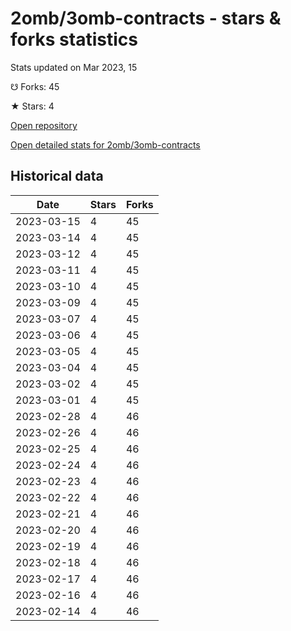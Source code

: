 # 2omb/3omb-contracts - stars & forks statistics

Stats updated on Mar 2023, 15

☋ Forks: 45

★ Stars: 4

[Open repository](https://github.com/2omb/3omb-contracts)

[Open detailed stats for 2omb/3omb-contracts](https://reviewgithub.com/rep/2omb/3omb-contracts)

## Historical data
| Date | Stars | Forks |
|------|-------|-------|
| 2023-03-15 | 4 | 45 | 
| 2023-03-14 | 4 | 45 | 
| 2023-03-12 | 4 | 45 | 
| 2023-03-11 | 4 | 45 | 
| 2023-03-10 | 4 | 45 | 
| 2023-03-09 | 4 | 45 | 
| 2023-03-07 | 4 | 45 | 
| 2023-03-06 | 4 | 45 | 
| 2023-03-05 | 4 | 45 | 
| 2023-03-04 | 4 | 45 | 
| 2023-03-02 | 4 | 45 | 
| 2023-03-01 | 4 | 45 | 
| 2023-02-28 | 4 | 46 | 
| 2023-02-26 | 4 | 46 | 
| 2023-02-25 | 4 | 46 | 
| 2023-02-24 | 4 | 46 | 
| 2023-02-23 | 4 | 46 | 
| 2023-02-22 | 4 | 46 | 
| 2023-02-21 | 4 | 46 | 
| 2023-02-20 | 4 | 46 | 
| 2023-02-19 | 4 | 46 | 
| 2023-02-18 | 4 | 46 | 
| 2023-02-17 | 4 | 46 | 
| 2023-02-16 | 4 | 46 | 
| 2023-02-14 | 4 | 46 | 


